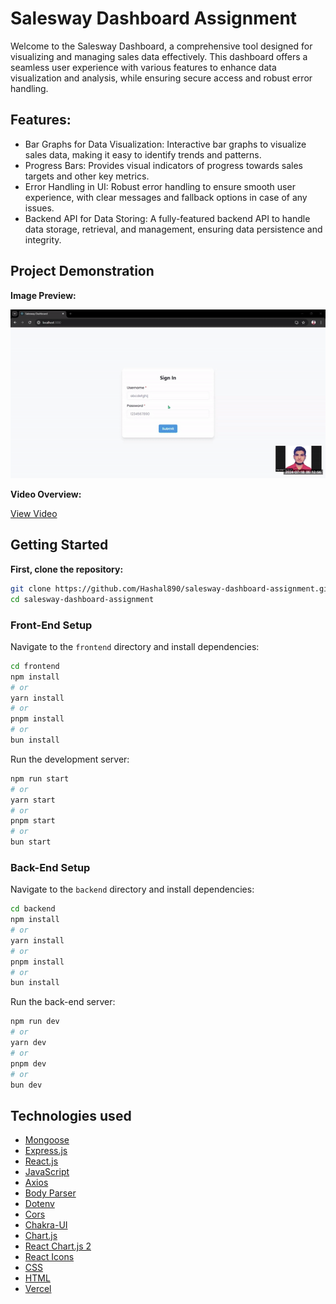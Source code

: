 # Salesway Dashboard Assignment

Welcome to the Salesway Dashboard, a comprehensive tool designed for visualizing and managing sales data effectively. This dashboard offers a seamless user experience with various features to enhance data visualization and analysis, while ensuring secure access and robust error handling.

## Features:

- Bar Graphs for Data Visualization: Interactive bar graphs to visualize sales data, making it easy to identify trends and patterns.
- Progress Bars: Provides visual indicators of progress towards sales targets and other key metrics.
- Error Handling in UI: Robust error handling to ensure smooth user experience, with clear messages and fallback options in case of any issues.
- Backend API for Data Storing: A fully-featured backend API to handle data storage, retrieval, and management, ensuring data persistence and integrity.

## Project Demonstration

**Image Preview:**

![home](./frontend/src/assets/gif-preview.gif)

**Video Overview:**

[View Video](https://drive.google.com/file/d/1gbW4YTA8xGN3t534vM_oF4bJPZUp1mK5/view?usp=sharing)

## Getting Started

**First, clone the repository:**

```bash
git clone https://github.com/Hashal890/salesway-dashboard-assignment.git
cd salesway-dashboard-assignment
```

### Front-End Setup

Navigate to the `frontend` directory and install dependencies:

```bash
cd frontend
npm install
# or
yarn install
# or
pnpm install
# or
bun install
```

Run the development server:

```bash
npm run start
# or
yarn start
# or
pnpm start
# or
bun start
```

### Back-End Setup

Navigate to the `backend` directory and install dependencies:

```bash
cd backend
npm install
# or
yarn install
# or
pnpm install
# or
bun install
```

Run the back-end server:

```bash
npm run dev
# or
yarn dev
# or
pnpm dev
# or
bun dev
```

## Technologies used

- [Mongoose](https://mongoosejs.com/docs/guide.html)
- [Express.js](https://expressjs.com/en/starter/installing.html)
- [React.js](https://nextjs.org/docs)
- [JavaScript](https://developer.mozilla.org/en-US/docs/Web/JavaScript)
- [Axios](https://www.npmjs.com/package/axios)
- [Body Parser](https://www.npmjs.com/package/body-parser)
- [Dotenv](https://www.npmjs.com/package/dotenv)
- [Cors](https://www.npmjs.com/package/cors)
- [Chakra-UI](https://v2.chakra-ui.com/getting-started)
- [Chart.js](https://www.chartjs.org/docs/latest/)
- [React Chart.js 2](https://www.npmjs.com/package/react-chartjs-2)
- [React Icons](https://react-icons.github.io/react-icons/)
- [CSS](https://developer.mozilla.org/en-US/docs/Web/CSS)
- [HTML](https://developer.mozilla.org/en-US/docs/Web/HTML)
- [Vercel](https://vercel.com/)
